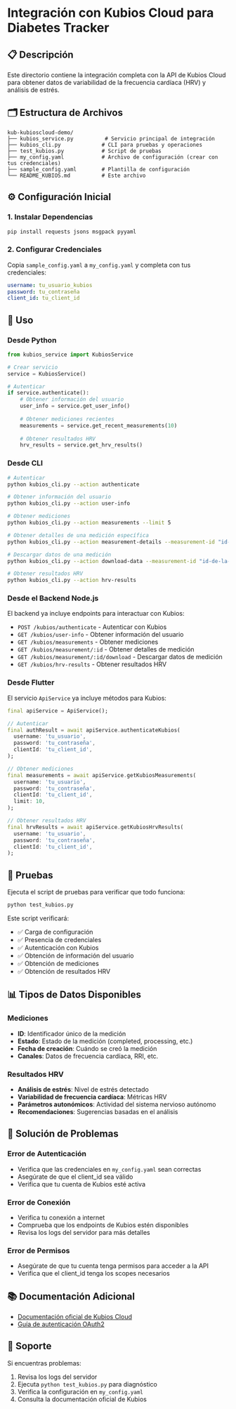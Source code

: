 # Integración con Kubios Cloud para Diabetes Tracker

## 📋 Descripción

Este directorio contiene la integración completa con la API de Kubios Cloud para obtener datos de variabilidad de la frecuencia cardíaca (HRV) y análisis de estrés.

## 🗂️ Estructura de Archivos

```
kub-kubioscloud-demo/
├── kubios_service.py          # Servicio principal de integración
├── kubios_cli.py             # CLI para pruebas y operaciones
├── test_kubios.py            # Script de pruebas
├── my_config.yaml            # Archivo de configuración (crear con tus credenciales)
├── sample_config.yaml        # Plantilla de configuración
└── README_KUBIOS.md          # Este archivo
```

## ⚙️ Configuración Inicial

### 1. Instalar Dependencias

```bash
pip install requests jsons msgpack pyyaml
```

### 2. Configurar Credenciales

Copia `sample_config.yaml` a `my_config.yaml` y completa con tus credenciales:

```yaml
username: tu_usuario_kubios
password: tu_contraseña
client_id: tu_client_id
```

## 🚀 Uso

### Desde Python

```python
from kubios_service import KubiosService

# Crear servicio
service = KubiosService()

# Autenticar
if service.authenticate():
    # Obtener información del usuario
    user_info = service.get_user_info()
    
    # Obtener mediciones recientes
    measurements = service.get_recent_measurements(10)
    
    # Obtener resultados HRV
    hrv_results = service.get_hrv_results()
```

### Desde CLI

```bash
# Autenticar
python kubios_cli.py --action authenticate

# Obtener información del usuario
python kubios_cli.py --action user-info

# Obtener mediciones
python kubios_cli.py --action measurements --limit 5

# Obtener detalles de una medición específica
python kubios_cli.py --action measurement-details --measurement-id "id-de-la-medicion"

# Descargar datos de una medición
python kubios_cli.py --action download-data --measurement-id "id-de-la-medicion"

# Obtener resultados HRV
python kubios_cli.py --action hrv-results
```

### Desde el Backend Node.js

El backend ya incluye endpoints para interactuar con Kubios:

- `POST /kubios/authenticate` - Autenticar con Kubios
- `GET /kubios/user-info` - Obtener información del usuario
- `GET /kubios/measurements` - Obtener mediciones
- `GET /kubios/measurement/:id` - Obtener detalles de medición
- `GET /kubios/measurement/:id/download` - Descargar datos de medición
- `GET /kubios/hrv-results` - Obtener resultados HRV

### Desde Flutter

El servicio `ApiService` ya incluye métodos para Kubios:

```dart
final apiService = ApiService();

// Autenticar
final authResult = await apiService.authenticateKubios(
  username: 'tu_usuario',
  password: 'tu_contraseña',
  clientId: 'tu_client_id',
);

// Obtener mediciones
final measurements = await apiService.getKubiosMeasurements(
  username: 'tu_usuario',
  password: 'tu_contraseña',
  clientId: 'tu_client_id',
  limit: 10,
);

// Obtener resultados HRV
final hrvResults = await apiService.getKubiosHrvResults(
  username: 'tu_usuario',
  password: 'tu_contraseña',
  clientId: 'tu_client_id',
);
```

## 🧪 Pruebas

Ejecuta el script de pruebas para verificar que todo funciona:

```bash
python test_kubios.py
```

Este script verificará:
- ✅ Carga de configuración
- ✅ Presencia de credenciales
- ✅ Autenticación con Kubios
- ✅ Obtención de información del usuario
- ✅ Obtención de mediciones
- ✅ Obtención de resultados HRV

## 📊 Tipos de Datos Disponibles

### Mediciones
- **ID**: Identificador único de la medición
- **Estado**: Estado de la medición (completed, processing, etc.)
- **Fecha de creación**: Cuándo se creó la medición
- **Canales**: Datos de frecuencia cardíaca, RRI, etc.

### Resultados HRV
- **Análisis de estrés**: Nivel de estrés detectado
- **Variabilidad de frecuencia cardíaca**: Métricas HRV
- **Parámetros autonómicos**: Actividad del sistema nervioso autónomo
- **Recomendaciones**: Sugerencias basadas en el análisis

## 🔧 Solución de Problemas

### Error de Autenticación
- Verifica que las credenciales en `my_config.yaml` sean correctas
- Asegúrate de que el client_id sea válido
- Verifica que tu cuenta de Kubios esté activa

### Error de Conexión
- Verifica tu conexión a internet
- Comprueba que los endpoints de Kubios estén disponibles
- Revisa los logs del servidor para más detalles

### Error de Permisos
- Asegúrate de que tu cuenta tenga permisos para acceder a la API
- Verifica que el client_id tenga los scopes necesarios

## 📚 Documentación Adicional

- [Documentación oficial de Kubios Cloud](https://analysis.kubioscloud.com/v1/portal/documentation/apis.html)
- [Guía de autenticación OAuth2](https://analysis.kubioscloud.com/v1/portal/documentation/apis.html#authentication)

## 🤝 Soporte

Si encuentras problemas:
1. Revisa los logs del servidor
2. Ejecuta `python test_kubios.py` para diagnóstico
3. Verifica la configuración en `my_config.yaml`
4. Consulta la documentación oficial de Kubios



